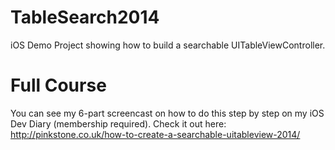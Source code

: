 TableSearch2014
===============

iOS Demo Project showing how to build a searchable UITableViewController.

Full Course
===========

You can see my 6-part screencast on how to do this step by step on my iOS Dev Diary (membership required). Check it out here: http://pinkstone.co.uk/how-to-create-a-searchable-uitableview-2014/
